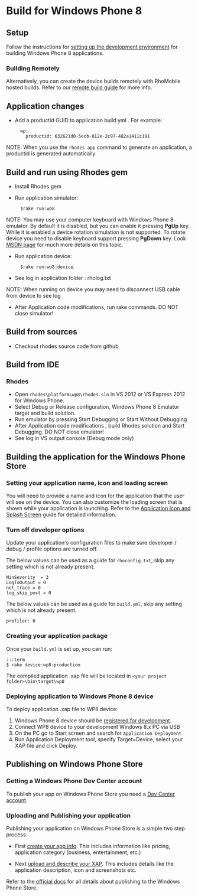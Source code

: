 # Build for Windows Phone 8

## Setup
Follow the instructions for [setting up the development environment](nativesdksetup#setup-for-windows-phone-8) for building Windows Phone 8 applications.

### Building Remotely
Alternatively, you can create the device builds remotely with RhoMobile hosted builds. Refer to our [remote build guide](../../hosted/guide/remote-build-guide) for more info.

## Application changes
    
* Add a productid GUID to application build.yml . For example:

        wp:
          productid: 632621d0-5ecb-012e-2c97-482a1411c191
NOTE: When you use the `rhodes app` command to generate an application, a productid is generated automatically

## Build and run using Rhodes gem

* Install Rhodes gem

* Run application simulator:

        $rake run:wp8

NOTE: You may use your computer keyboard with Windows Phone 8 emulator. By default it is disabled, but you can enable it pressing **PgUp** key. While it is enabled a device rotation simulation is not supported. To rotate device you need to disable keyboard support pressing **PgDown** key.  Look [MSDN page](http://msdn.microsoft.com/en-us/library/ff754352(v=vs.92).aspx) for much more details on this topic.

* Run application device:

        $rake run:wp8:device

* See log in application folder : rholog.txt

NOTE: When running on device you may need to disconnect USB cable from device to see log

* After Application code modifications, run rake commands. DO NOT close simulator!

## Build from sources
* Checkout rhodes source code from github 

## Build from IDE
### Rhodes
* Open `rhodes\platform\wp8\rhodes.sln` in VS 2012 or VS Express 2012 for Windows Phone.
* Select Debug or Release configuration, Windows Phone 8 Emulator target and build solution.
* Run emulator by pressing Start Debugging or Start Without Debugging
* After Application code modifications , build Rhodes solution and Start Debugging. DO NOT close emulator!
* See log in VS output console (Debug mode only)

## Building the application for the Windows Phone Store

### Setting your application name, icon and loading screen

You will need to provide a name and icon for the application that the user will see on the device. You can also customize the loading screen that is shown while your application is launching. Refer to the [Application Icon and Splash Screen](app_icon_splash) guide for detailed information.

### Turn off developer options

Update your application's configuration files to make sure developer / debug / profile options are turned off.

The below values can be used as a guide for `rhoconfig.txt`, skip any setting which is not already present.

    MinSeverity  = 3
    LogToOutput = 0
    net_trace = 0
    log_skip_post = 0
    
The below values can be used as a guide for `build.yml`, skip any setting which is not already present.

    profiler: 0 

### Creating your application package 

Once your `build.yml` is set up, you can run:

    :::term
    $ rake device:wp8:production
    
The compiled application .xap file will be located in `<your project folder>\bin\target\wp8`

### Deploying application to Windows Phone 8 device

To deploy application .xap file to WP8 device:

1. Windows Phone 8 device should be [registered for development](http://msdn.microsoft.com/en-us/library/windowsphone/develop/ff769508.aspx).
2. Connect WP8 device to your development Windows 8.x PC via USB
3. On the PC go to Start screen and search for `Application Deployment`
4. Run Application Deployment tool, specify Target=Device, select your XAP file and click Deploy.

## Publishing on Windows Phone Store

### Getting a Windows Phone Dev Center account

To publish your app on Windows Phone Store you need a [Dev Center account](http://dev.windowsphone.com/en-us/join).

### Uploading and Publishing your application

Publishing your application on Windows Phone Store is a simple two step process:

* First [create your app info](http://msdn.microsoft.com/library/windowsphone/help/jj206733%28v=vs.105%29.aspx). This includes information like pricing, application category (business, entertainment, etc.)

* Next [upload and describe your XAP](http://msdn.microsoft.com/en-us/library/windowsphone/help/jj206723%28v=vs.105%29.aspx). This includes details like the application description, icon and screenshots etc.

Refer to the [official docs](http://msdn.microsoft.com/en-us/library/windowsphone/help/jj206736%28v=vs.105%29.aspx) for all details about publishing to the Windows Phone Store.
